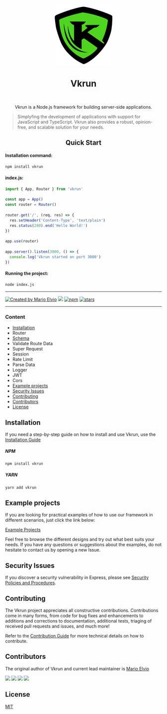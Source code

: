 <div align="center">
  <img src="logo.svg" width="200px" align="center" alt="Vkrun logo" />
  <h1 align="center">Vkrun</h1>
  <br/>
  <p align="center">
    Vkrun is a Node.js framework for building server-side applications. 
  </p>
</div>

> Simplyfing the development of applications with support for JavaScript and TypeScript. Vkrun also provides a robust, opinion-free, and scalable solution for your needs.

<h2 align="center">Quick Start</h2>

#### Installation command:
```bash
npm install vkrun
```

#### index.js:
```ts
import { App, Router } from 'vkrun'

const app = App()
const router = Router()

router.get('/', (req, res) => {
  res.setHeader('Content-Type', 'text/plain')
  res.status(200).end('Hello World!')
})

app.use(router)

app.server().listen(3000, () => {
  console.log('Vkrun started on port 3000')
})
```

#### Running the project:

```bash
node index.js
```

<hr/>

<a href="https://github.com/jukerah" rel="nofollow"><img src="https://img.shields.io/badge/created%20by-Mario%20Elvio-blue.svg" alt="Created by Mario Elvio"></a>
[<img src="https://img.shields.io/badge/License%20-MIT-blue.svg">](LICENSE)
<a href="https://www.npmjs.com/package/vkrun" rel="nofollow"><img src="https://img.shields.io/npm/dw/vkrun.svg?color=blue" alt="npm"></a>
<a href="https://www.npmjs.com/package/vkrun" rel="nofollow"><img src="https://img.shields.io/github/stars/vkrunjs/vkrun" alt="stars"></a>

<hr/>

### Content
- [Installation](#installation)
- Router
- [Schema](./src/modules/schema/Readme.md)
- Validate Route Data
- Super Request
- Session
- Rate Limit
- Parse Data
- Logger
- JWT
- Cors
- [Example projects](#example-projects)
- [Security Issues](#security-issues)
- [Contributing](#contributing)
- [Contributors](#contributors)
- [License](#license)

<h2 id="installation">Installation</h2>

If you need a step-by-step guide on how to install and use Vkrun, use the [Installation Guide](Installation-Guide.md)

##### NPM

```bash
npm install vkrun
```

##### YARN

```bash
yarn add vkrun
```

<h2 id="example-projects">Example projects</h2>

If you are looking for practical examples of how to use our framework in different scenarios, just click the link below:

[Example Projects](./examples)

Feel free to browse the different designs and try out what best suits your needs. If you have any questions or suggestions about the examples, do not hesitate to contact us by opening a new Issue.

<h2 id="security-issues">Security Issues</h2>

If you discover a security vulnerability in Express, please see [Security Policies and Procedures](Security.md).

<h2 id="contributing">Contributing</h2>

The Vkrun project appreciates all constructive contributions. Contributions come in many forms, from code for bug fixes and enhancements to additions and corrections to documentation, additional tests, triaging of received pull requests and issues, and much more!

Refer to the [Contribution Guide](Contributing.md) for more technical details on how to contribute.

<h2 id="contributors">Contributors</h2>

The original author of Vkrun and current lead maintainer is [Mario Elvio](https://www.linkedin.com/in/marioelvio)

<a href="https://github.com/jukerah" target="_blank"><img src="https://img.shields.io/badge/GitHub-blue?style=for-the-badge&logo=github&logoColor=white" target="_blank"></a>
<a href = "mailto:juka.mebaj@gmail.com"><img src="https://img.shields.io/badge/Gmail-blue?style=for-the-badge&logo=gmail&logoColor=white" target="_blank"></a>
<a href="https://www.linkedin.com/in/marioelvio" target="_blank"><img src="https://img.shields.io/badge/LinkedIn-blue?style=for-the-badge&logo=linkedin&logoColor=white" target="_blank"></a>
<a href="https://api.whatsapp.com/send?phone=5516988658468" target="_blank"><img src="https://img.shields.io/badge/WhatsApp-blue?style=for-the-badge&logo=whatsapp&logoColor=white" target="_blank"></a> 

<h2 id="license">License</h2>

[MIT](LICENSE)